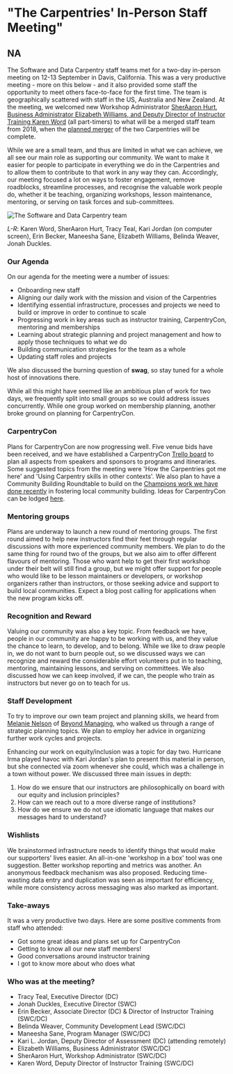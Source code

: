 # "The Carpentries' In-Person Staff Meeting"
## NA


The Software and Data Carpentry staff teams met for a two-day in-person meeting on 12-13 September in Davis, California. This was a very productive meeting - more on this below - and it also provided some staff the opportunity to meet others face-to-face for the first time. The team is geographically scattered with staff in the US, Australia and New Zealand. At the meeting, we welcomed new Workshop Administrator [SherAaron Hurt](http://www.datacarpentry.org/blog/announce-sheraaron/), [Business Administrator Elizabeth Williams, and Deputy Director of Instructor Training Karen Word](http://www.datacarpentry.org/blog/new-staff-intro/) (all part-timers) to what will be a merged staff team from 2018, when the [planned merger](http://www.datacarpentry.org/blog/merger/) of the two Carpentries will be complete.

While we are a small team, and thus are limited in what we can achieve, we all see our main role as supporting our community. We want to make it easier for people to participate in everything we do in the Carpentries and to allow them to contribute to that work in any way they can. Accordingly, our meeting focused a lot on ways to foster engagement, remove roadblocks, streamline processes, and recognise the valuable work people do, whether it be  teaching, organizing workshops, lesson maintenance, mentoring, or serving on task forces and sub-committees.

![The Software and Data Carpentry team](/images/swcinperson.jpg)

*L-R*: Karen Word, SherAaron Hurt, Tracy Teal, Kari Jordan (on computer screen), Erin Becker, Maneesha Sane, Elizabeth Williams, Belinda Weaver, Jonah Duckles.
### Our Agenda

On our agenda for the meeting were a number of issues:

- Onboarding new staff
- Aligning our daily work with the mission and vision of the Carpentries
- Identifying essential infrastructure, processes and projects we need to build or improve in order to continue to scale
- Progressing work in key areas such as instructor training, CarpentryCon, mentoring and memberships
- Learning about strategic planning and project management and how to apply those techniques to what we do
- Building communication strategies for the team as a whole
- Updating staff roles and projects

We also discussed the burning question of **swag**, so stay tuned for a whole host of innovations there.

While all this might have seemed like an ambitious plan of work for two days, we frequently split into small groups so we could address issues concurrently. While one group worked on membership planning, another broke ground on planning for CarpentryCon.

### CarpentryCon

Plans for CarpentryCon are now progressing well. Five venue bids have been received, and we have established a CarpentryCon [Trello board](https://trello.com/carpentrycon) to plan all aspects from speakers and sponsors to programs and itineraries.  Some suggested topics from the meeting were 'How the Carpentries got me here' and 'Using Carpentry skills in other contexts'. We also plan to have a Community Building Roundtable to build on the [Champions work we have done recently](https://software-carpentry.org/blog/2017/08/champs-call.html) in fostering local community building. Ideas for CarpentryCon can be lodged [here](https://github.com/carpentries/carpentrycon/blob/master/TopicsThemes.md).

### Mentoring groups

Plans are underway to launch a new round of mentoring groups. The first round aimed to help new instructors find their feet through regular discussions with more experienced community members. We plan to do the same thing for round two of the groups, but we also aim to offer different flavours of mentoring. Those who want help to get their first workshop under their belt will still find a group, but we might offer support for people who would like to be lesson maintainers or developers, or workshop organizers rather than instructors, or those seeking advice and support to build local communities. Expect a blog post calling for applications when the new program kicks off.   

### Recognition and Reward

Valuing our community was also a key topic. From feedback we have, people in our community are happy to be working with us, and they value the chance to learn, to develop, and to belong. While we like to draw people in, we do not want to burn people out, so we discussed ways we can recognize and reward the considerable effort volunteers put in to teaching, mentoring, maintaining lessons, and serving on committees. We also discussed how we can keep involved, if we can, the people who train as instructors but never go on to teach for us. 

### Staff Development

To try to improve our own team project and planning skills, we heard from [Melanie Nelson](https://twitter.com/melanie_nelson) of [Beyond Managing](http://beyondmanaging.com/), who walked us through a range of strategic planning topics. We plan to employ her advice in organizing further work cycles and projects. 

Enhancing our work on equity/inclusion was a topic for day two. Hurricane Irma played havoc with Kari Jordan's plan to present this material in person, but she connected via zoom whenever she could, which was a challenge in a town without power. We discussed three main issues in depth: 
 
 1. How do we ensure that our instructors are philosophically on board with our equity and inclusion principles?
 2. How can we reach out to a more diverse range of institutions?
 3. How do we ensure we do not use idiomatic language that makes our messages hard to understand?

### Wishlists

We brainstormed infrastructure needs to identify things that would make our supporters' lives easier. An all-in-one 'workshop in a box' tool was one suggestion. Better workshop reporting and metrics was another. An anonymous feedback mechanism was also proposed. Reducing time-wasting data entry and duplication was seen as important for efficiency, while more consistency across messaging was also marked as important. 

### Take-aways

It was a very productive two days. Here are some positive comments from staff who attended:

- Got some great ideas and plans set up for CarpentryCon
- Getting to know all our new staff members!
- Good conversations around instructor training
- I got to know more about who does what

### Who was at the meeting?

- Tracy Teal, Executive Director (DC)
- Jonah Duckles, Executive Director (SWC)
- Erin Becker, Associate Director (DC) & Director of Instructor Training (SWC/DC)
- Belinda Weaver, Community Development Lead (SWC/DC)
- Maneesha Sane, Program Manager (SWC/DC)
- Kari L. Jordan, Deputy Director of Assessment (DC) (attending remotely)
- Elizabeth Williams, Business Administrator (SWC/DC)
- SherAaron Hurt, Workshop Administrator (SWC/DC)
- Karen Word, Deputy Director of Instructor Training (SWC/DC)

